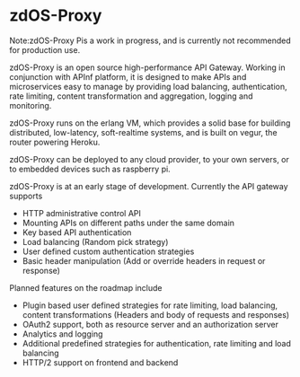# zdOS-Proxy

Note:zdOS-Proxy Pis a work in progress, and is currently not recommended for
production use.

zdOS-Proxy is an open source high-performance API Gateway. Working in conjunction
with APInf platform, it is designed to make APIs and microservices easy to
manage by providing load balancing, authentication, rate limiting, content
transformation and aggregation, logging and monitoring.

zdOS-Proxy runs on the erlang VM, which provides a solid base for building
distributed, low-latency, soft-realtime systems, and is built on vegur, the
router powering Heroku.

zdOS-Proxy can be deployed to any cloud provider, to your own servers, or to
embedded devices such as raspberry pi.

zdOS-Proxy is at an early stage of development. Currently the API gateway supports

 - HTTP administrative control API
 - Mounting APIs on different paths under the same domain
 - Key based API authentication
 - Load balancing (Random pick strategy)
 - User defined custom authentication strategies
 - Basic header manipulation (Add or override headers in request or response)

Planned features on the roadmap include

 - Plugin based user defined strategies for rate limiting, load balancing,
   content transformations (Headers and body of requests and responses)
 - OAuth2 support, both as resource server and an authorization server
 - Analytics and logging
 - Additional predefined strategies for authentication, rate limiting and load balancing
 - HTTP/2 support on frontend and backend
